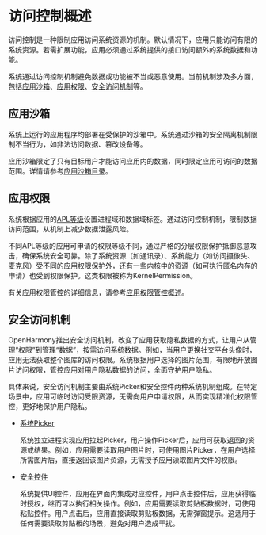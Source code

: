 # 访问控制概述

访问控制是一种限制应用访问系统资源的机制。默认情况下，应用只能访问有限的系统资源。若需扩展功能，应用必须通过系统提供的接口访问额外的系统数据和功能。

系统通过访问控制机制避免数据或功能被不当或恶意使用。当前机制涉及多方面，包括[应用沙箱](#应用沙箱)、[应用权限](#应用权限)、[安全访问机制](#安全访问机制)等。

## 应用沙箱

系统上运行的应用程序均部署在受保护的沙箱中。系统通过沙箱的安全隔离机制限制不当行为，如非法访问数据、篡改设备等。

应用沙箱限定了只有目标用户才能访问应用内的数据，同时限定应用可访问的数据范围。详情请参考[应用沙箱目录](../../file-management/app-sandbox-directory.md)。

## 应用权限

系统根据应用的[APL等级](app-permission-mgmt-overview.md#权限机制中的基本概念)设置进程域和数据域标签。通过访问控制机制，限制数据访问范围，从机制上减少数据泄露风险。

不同APL等级的应用可申请的权限等级不同，通过严格的分层权限保护抵御恶意攻击，确保系统安全可靠。除了系统资源（如通讯录）、系统能力（如访问摄像头、麦克风）受不同的应用权限保护外，还有一些内核中的资源（如可执行匿名内存的申请）也受到权限保护。这类权限被称为KernelPermission。

有关应用权限管控的详细信息，请参考[应用权限管控概述](app-permission-mgmt-overview.md)。

## 安全访问机制

OpenHarmony推出安全访问机制，改变了应用获取隐私数据的方式，让用户从管理“权限”到管理“数据”，按需访问系统数据。例如，当用户更换社交平台头像时，应用无法获取整个图库的访问权限。系统根据用户选择的图片范围，有限地开放图片访问权限，管控应用对用户隐私数据的访问，全面守护用户隐私。

具体来说，安全访问机制主要由系统Picker和安全控件两种系统机制组成。在特定场景中，应用可临时访问受限资源，无需向用户申请权限，从而实现精准化权限管控，更好地保护用户隐私。

- [系统Picker](../../application-models/system-app-startup.md)

  系统独立进程实现应用拉起Picker，用户操作Picker后，应用可获取返回的资源或结果。例如，应用需要读取用户图片时，可使用图片Picker，在用户选择所需图片后，直接返回该图片资源，无需授予应用读取图片文件的权限。

- [安全控件](security-component-overview.md)

  系统提供UI控件，应用在界面内集成对应控件，用户点击控件后，应用获得临时授权，继而可以执行相关操作。例如，应用需要读取剪贴板数据时，可使用粘贴控件。用户点击后，应用直接读取剪贴板数据，无需弹窗提示。这适用于任何需要读取剪贴板的场景，避免对用户造成干扰。
